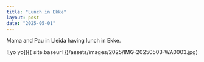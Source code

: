 ```yaml
---
title: "Lunch in Ekke"
layout: post
date: "2025-05-01"
---
```


Mama and Pau in Lleida having lunch in Ekke.

![yo yo]({{ site.baseurl }}/assets/images/2025/IMG-20250503-WA0003.jpg)
